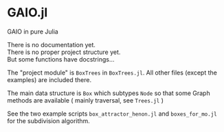 # GAIO.jl

GAIO in pure Julia 

There is no documentation yet.  
There is no proper project structure yet.  
But some functions have docstrings…

The "project module" is `BoxTrees` in `BoxTrees.jl`.
All other files (except the examples) are included there.

The main data structure is `Box` which subtypes `Node` so 
that some Graph methods are available ( mainly traversal, see `Trees.jl` )

See the two example scripts `box_attractor_henon.jl` and `boxes_for_mo.jl`
for the subdivision algorithm.

